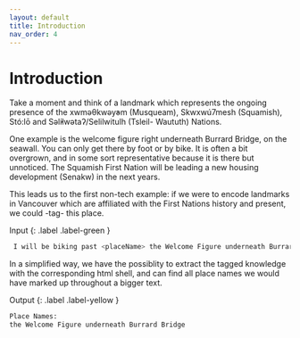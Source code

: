 ```yaml
---
layout: default
title: Introduction
nav_order: 4
---
```

# Introduction
Take a moment and think of a landmark which represents the ongoing presence of the xwməθkwəy̓əm (Musqueam), Skwxwú7mesh (Squamish), Stó:lō and Səl̓ílwətaʔ/Selilwitulh (Tsleil- Waututh) Nations. 

One example is the welcome figure right underneath Burrard Bridge, on the seawall. You can only get there by foot or by bike. It is often a bit overgrown, and in some sort representative because it is there but unnoticed. The Squamish First Nation will be leading a new housing development (Senakw) in the next years. 

This leads us to the first non-tech example: if we were to encode landmarks in Vancouver which are affiliated with the First Nations history and present, we could -tag- this place. 

Input
{: .label .label-green }
```sh
 I will be biking past <placeName> the Welcome Figure underneath Burrard Bridge </placeName> on the Sea Wall today.

```
In a simplified way, we have the possiblity to extract the tagged knowledge with the corresponding html shell, and can find all place names we would have marked up throughout a bigger text. 

Output
{: .label .label-yellow }
```sh
Place Names:
the Welcome Figure underneath Burrard Bridge
```

